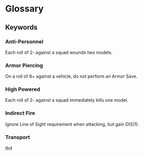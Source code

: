 # Glossary
## Keywords
### Anti-Personnel
Each roll of 2- against a squad wounds two models.
### Armor Piercing
On a roll of 8+ against a vehicle, do not perform an Armor Save.
### High Powered
Each roll of 2- against a squad immediately kills one model.
### Indirect Fire
Ignore Line of Sight requirement when attacking, but gain DIS(1).
### Transport
tbd
